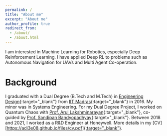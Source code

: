 ```yaml
---
permalink: /
title: "About me"
excerpt: "About me"
author_profile: true
redirect_from: 
  - /about/
  - /about.html
---
```

I am interested in Machine Learning for Robotics, especially Deep Reinforcement Learning. I have applied Deep RL to problems such as Autonomous Navigation for UAVs and Multi Agent Co-operation.

Background
======
I graduated with a Dual Degree (B.Tech and M.Tech) in [Engineering Design](https://ed.iitm.ac.in){:target="_blank"} from [IIT Madras](https://www.iitm.ac.in/){:target="_blank"} in 2016. My minor was in Systems Engineering. For my Dual Degree Project, I worked on Quantum Chaos with [Prof. Arul Lakshminarayan](https://physics.iitm.ac.in/~arul/index.html){:target="_blank"}, co-guided by [Prof. Sandipan Bandyopadhyay](https://ed.iitm.ac.in/~sandipan/){:target="_blank"}.
Between 2018 and 2021, I worked as a R&D Engineer at Honeywell. More details in my [CV][https://adi3e08.github.io/files/cv.pdf]{:target="_blank"}.
